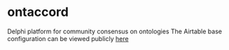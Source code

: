 # ontaccord
Delphi platform for community consensus on ontologies
The Airtable base configuration can be viewed publicly [here](https://airtable.com/appE54pgWi318v52V/tblpmAA3XlI5s8GZO/viwwzKgRERC8YDbck?blocks=hide)
